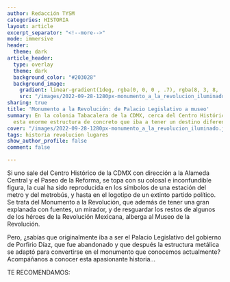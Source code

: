 ```yaml
---
author: Redacción TYSM
categories: HISTORIA
layout: article
excerpt_separator: "<!--more-->"
mode: immersive
header:
  theme: dark
article_header:
  type: overlay
  theme: dark
  background_color: "#203028"
  background_image:
    gradient: linear-gradient(1deg, rgba(0, 0, 0 , .7), rgba(8, 3, 8, .9))
    src: "/images/2022-09-28-1280px-monumento_a_la_revolucion_iluminado.jpeg"
sharing: true
title: 'Monumento a la Revolución: de Palacio Legislativo a museo'
summary: En la colonia Tabacalera de la CDMX, cerca del Centro Histórico, se encuentra
  esta enorme estructura de concreto que iba a tener un destino diferente…
cover: "/images/2022-09-28-1280px-monumento_a_la_revolucion_iluminado.jpeg"
tags: historia revolucion lugares
show_author_profile: false
comment: false

---
```

Si uno sale del Centro Histórico de la CDMX con dirección a la Alameda Central y el Paseo de la Reforma, se topa con su colosal e inconfundible figura, la cual ha sido reproducida en los símbolos de una estación del metro y del metrobús, y hasta en el logotipo de un extinto partido político. Se trata del Monumento a la Revolución, que además de tener una gran explanada con fuentes, un mirador, y de resguardar los restos de algunos de los héroes de la Revolución Mexicana, alberga al Museo de la Revolución.

Pero, ¿sabías que originalmente iba a ser el Palacio Legislativo del gobierno de Porfirio Díaz, que fue abandonado y que después la estructura metálica se adaptó para convertirse en el monumento que conocemos actualmente? Acompáñanos a conocer esta apasionante historia…

TE RECOMENDAMOS: